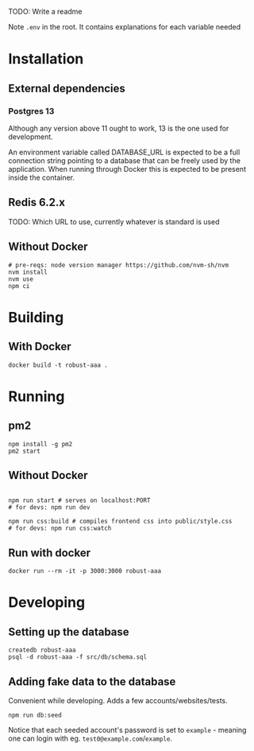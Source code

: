 TODO: Write a readme

Note `.env` in the root. It contains explanations for each variable needed

# Installation

## External dependencies

### Postgres 13
Although any version above 11 ought to work, 13 is the one used for development.

An environment variable called DATABASE_URL is expected to be a full connection string pointing to a database that can be freely used by the application. When running through Docker this is expected to be present inside the container.

## Redis 6.2.x
TODO: Which URL to use, currently whatever is standard is used

## Without Docker

```
# pre-reqs: node version manager https://github.com/nvm-sh/nvm
nvm install
nvm use
npm ci
```

# Building
## With Docker
```
docker build -t robust-aaa . 
```

# Running
## pm2
```
npm install -g pm2
pm2 start
```

## Without Docker
```

npm run start # serves on localhost:PORT
# for devs: npm run dev

npm run css:build # compiles frontend css into public/style.css
# for devs: npm run css:watch
```

## Run with docker
```
docker run --rm -it -p 3000:3000 robust-aaa 
```

# Developing
## Setting up the database

```
createdb robust-aaa
psql -d robust-aaa -f src/db/schema.sql
```

## Adding fake data to the database
Convenient while developing. Adds a few accounts/websites/tests.

```
npm run db:seed
```

Notice that each seeded account's password is set to `example` - meaning one can login with eg. `test0@example.com`/`example`.